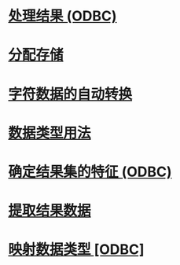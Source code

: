# [处理结果 (ODBC)](processing-results-odbc.md)
# [分配存储](assigning-storage.md)
# [字符数据的自动转换](autotranslation-of-character-data.md)
# [数据类型用法](data-type-usage.md)
# [确定结果集的特征 (ODBC)](determining-the-characteristics-of-a-result-set-odbc.md)
# [提取结果数据](fetching-result-data.md)
# [映射数据类型 [ODBC]](mapping-data-types-odbc.md)
